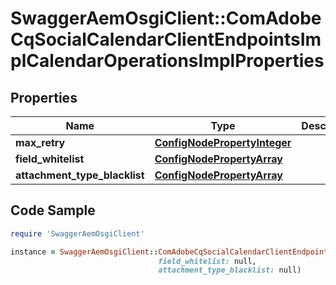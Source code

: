 # SwaggerAemOsgiClient::ComAdobeCqSocialCalendarClientEndpointsImplCalendarOperationsImplProperties

## Properties

Name | Type | Description | Notes
------------ | ------------- | ------------- | -------------
**max_retry** | [**ConfigNodePropertyInteger**](ConfigNodePropertyInteger.md) |  | [optional] 
**field_whitelist** | [**ConfigNodePropertyArray**](ConfigNodePropertyArray.md) |  | [optional] 
**attachment_type_blacklist** | [**ConfigNodePropertyArray**](ConfigNodePropertyArray.md) |  | [optional] 

## Code Sample

```ruby
require 'SwaggerAemOsgiClient'

instance = SwaggerAemOsgiClient::ComAdobeCqSocialCalendarClientEndpointsImplCalendarOperationsImplProperties.new(max_retry: null,
                                 field_whitelist: null,
                                 attachment_type_blacklist: null)
```


